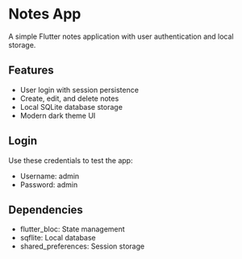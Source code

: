 # Notes App

A simple Flutter notes application with user authentication and local storage.

## Features

- User login with session persistence
- Create, edit, and delete notes
- Local SQLite database storage
- Modern dark theme UI

## Login
Use these credentials to test the app:
- Username: admin
- Password: admin

## Dependencies

- flutter_bloc: State management
- sqflite: Local database
- shared_preferences: Session storage
